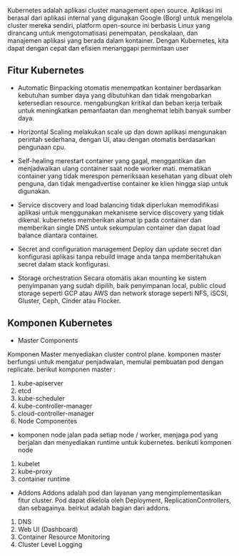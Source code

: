 Kubernetes adalah aplikasi cluster management open source. Aplikasi ini berasal dari aplikasi internal yang digunakan Google (Borg) untuk mengelola cluster mereka sendiri, platform open-source ini berbasis Linux yang dirancang untuk mengotomatisasi penempatan, penskalaan, dan manajemen aplikasi yang berada dalam kontainer. Dengan Kubernetes, kita dapat dengan cepat dan efisien menanggapi permintaan user

## Fitur Kubernetes

* Automatic Binpacking
otomatis menempatkan kontainer berdasarkan kebutuhan sumber daya yang dibutuhkan dan tidak mengobarkan ketersedian resource. mengabungkan kritikal dan beban kerja terbaik untuk meningkatkan pemanfaatan dan menghemat lebih banyak sumber daya.

* Horizontal Scaling
melakukan scale up dan down aplikasi mengunakan perintah sederhana, dengan UI, atau dengan otomatis berdasarkan pengunaan cpu.

* Self-healing
merestart container yang gagal, menggantikan dan menjadwalkan ulang container saat node worker mati. mematikan container yang tidak merespon pemeriksaan kesehatan yang dibuat oleh penguna, dan tidak mengadvertise  container ke klien hingga siap untuk digunakan.

* Service discovery and load balancing
tidak diperlukan memodifikasi aplikasi untuk menggunakan mekanisme service discovery yang tidak dikenal. kubernetes memberikan alamat ip pada container dan memberikan single DNS untuk sekumpulan container dan dapat load balance diantara container.

* Secret and configuration management
Deploy dan update secret dan konfigurasi aplikasi tanpa rebuild image anda tanpa memberitahukan secret dalam stack konfigurasi.

* Storage orchestration
Secara otomatis akan mounting ke sistem penyimpanan yang sudah dipilih, baik penyimpanan local, public cloud storage seperti GCP atau AWS dan network storage seperti NFS, iSCSI, Gluster, Ceph, Cinder atau Flocker.


## Komponen Kubernetes

* Master Components

Komponen Master menyediakan cluster control plane. komponen master berfungsi untuk mengatur penjadwalan, memulai pembuatan pod dengan replicate. berikut komponen master :
1. kube-apiserver
2. etcd
3. kube-scheduler
4. kube-controller-manager
5. cloud-controller-manager
6. Node Componentes

* komponen node jalan pada setiap node / worker, menjaga pod yang berjalan dan menyediakan runtime untuk kubernetes. berikuti komponen node
1. kubelet
2. kube-proxy
3. container runtime
   
* Addons
Addons adalah pod dan layanan yang mengimplementasikan fitur cluster. Pod dapat dikelola oleh Deployment, ReplicationControllers, dan sebagainya. beirkut adalah bagian dari addons.
1. DNS
2. Web UI (Dashboard)
3. Container Resource Monitoring
4. Cluster Level Logging